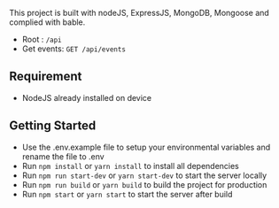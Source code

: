 This project is built with nodeJS, ExpressJS, MongoDB, Mongoose and complied with bable.

- Root : `/api`
- Get events: `GET /api/events`

## Requirement
- NodeJS already installed on device

## Getting Started

- Use the .env.example file to setup your environmental variables and rename the file to .env
- Run `npm install` or `yarn install` to install all dependencies
- Run `npm run start-dev` or `yarn start-dev` to start the server locally
- Run `npm run build` or `yarn build` to build the project for production
- Run `npm start` or `yarn start` to start the server after build
